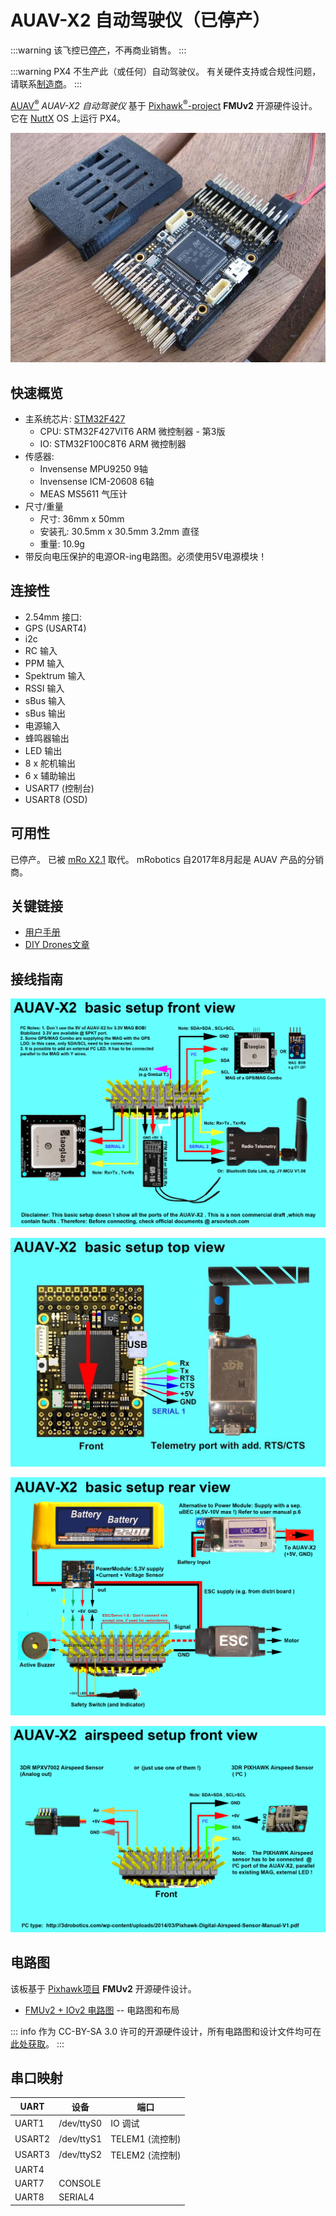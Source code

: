 # AUAV-X2 自动驾驶仪（已停产）

<Badge type="info" text="已停产" />

:::warning
该飞控已[停产](../flight_controller/autopilot_experimental.md)，不再商业销售。
:::

:::warning
PX4 不生产此（或任何）自动驾驶仪。
有关硬件支持或合规性问题，请联系[制造商](https://store.mrobotics.io/)。
:::

[AUAV<sup>&reg;</sup>](http://www.auav.com/) _AUAV-X2 自动驾驶仪_ 基于 [Pixhawk<sup>&reg;</sup>-project](https://pixhawk.org/) **FMUv2** 开源硬件设计。它在 [NuttX](https://nuttx.apache.org/) OS 上运行 PX4。

![AUAVX2_case2](../../assets/flight_controller/auav_x2/auavx2_case2.jpg)

## 快速概览

- 主系统芯片: [STM32F427](http://www.st.com/web/en/catalog/mmc/FM141/SC1169/SS1577/LN1789)
  - CPU: STM32F427VIT6 ARM 微控制器 - 第3版
  - IO: STM32F100C8T6 ARM 微控制器
- 传感器:
  - Invensense MPU9250 9轴
  - Invensense ICM-20608 6轴
  - MEAS MS5611 气压计
- 尺寸/重量
  - 尺寸: 36mm x 50mm
  - 安装孔: 30.5mm x 30.5mm 3.2mm 直径
  - 重量: 10.9g
- 带反向电压保护的电源OR-ing电路图。必须使用5V电源模块！

## 连接性

- 2.54mm 接口:
- GPS (USART4)
- i2c
- RC 输入
- PPM 输入
- Spektrum 输入
- RSSI 输入
- sBus 输入
- sBus 输出
- 电源输入
- 蜂鸣器输出
- LED 输出
- 8 x 舵机输出
- 6 x 辅助输出
- USART7 (控制台)
- USART8 (OSD)

## 可用性

已停产。
已被 [mRo X2.1](mro_x2.1.md) 取代。
mRobotics 自2017年8月起是 AUAV 产品的分销商。

## 关键链接

- [用户手册](http://arsovtech.com/wp-content/uploads/2015/08/AUAV-X2-user-manual-EN.pdf)
- [DIY Drones文章](http://diydrones.com/profiles/blogs/introducing-the-auav-x2-1-flight-controller)

## 接线指南

![AUAV-X2-basic-setup 3](../../assets/flight_controller/auav_x2/auav_x2_basic_setup_3.png)

![AUAV-X2-basic-setup 2](../../assets/flight_controller/auav_x2/auav_x2_basic_setup_2.jpg)

![AUAV-X2-basic-setup 1](../../assets/flight_controller/auav_x2/auav_x2_basic_setup_1.png)

![AUAV-X2-airspeed-setup 3](../../assets/flight_controller/auav_x2/auav_x2_airspeed_setup_3.png)

## 电路图

该板基于 [Pixhawk项目](https://pixhawk.org/) **FMUv2** 开源硬件设计。

- [FMUv2 + IOv2 电路图](https://raw.githubusercontent.com/PX4/Hardware/master/FMUv2/PX4FMUv2.4.5.pdf) -- 电路图和布局

::: info
作为 CC-BY-SA 3.0 许可的开源硬件设计，所有电路图和设计文件均可在[此处获取](https://github.com/PX4/Hardware)。
:::

## 串口映射

| UART   | 设备       | 端口                  |
| ------ | ---------- | --------------------- |
| UART1  | /dev/ttyS0 | IO 调试              |
| USART2 | /dev/ttyS1 | TELEM1 (流控制)       |
| USART3 | /dev/ttyS2 | TELEM2 (流控制)       |
| UART4  |            |
| UART7  | CONSOLE    |
| UART8  | SERIAL4    |